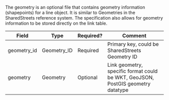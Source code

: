 The geometry is an optional file that contains geometry information (shapepoints) for a line object.  It is similar to Geometries in the SharedStreets reference system.
The specification also allows for geometry information to be stored directly on the link table.

| Field                                               | Type                  | Required?  | Comment                                                                                                                                              |
| --------------------------------------------------- | --------------------- | ---------- | ---------------------------------------------------------------------------------------------------------------------------------------------------- |
| geometry\_id | Geometry_ID            | Required | Primary key, could be SharedStreets Geometry ID                                                                                                    |
| geometry                                            | Geometry              | Optional   | Link geometry, specific format could be WKT, GeoJSON, PostGIS geometry datatype                                                                      |
